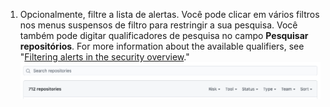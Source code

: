 1. Opcionalmente, filtre a lista de alertas. Você pode clicar em vários filtros nos menus suspensos de filtro para restringir a sua pesquisa. Você também pode digitar qualificadores de pesquisa no campo **Pesquisar repositórios**. For more information about the available qualifiers, see "[Filtering alerts in the security overview](/code-security/security-overview/filtering-alerts-in-the-security-overview)." ![Os menus suspensos de filtro e de campo pesquisar repositório na na visão geral de segurança](/assets/images/help/organizations/security-overview-filter-alerts.png)
